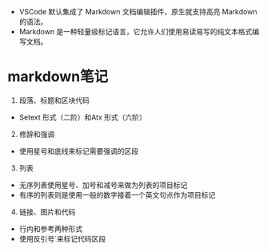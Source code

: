 - VSCode 默认集成了 Markdown 文档编辑插件，原生就支持高亮 Markdown 的语法。      
- Markdown 是一种轻量级标记语言，它允许人们使用易读易写的纯文本格式编写文档。    
# markdown笔记    
1. 段落、标题和区块代码         
* Setext 形式（二阶）和Atx 形式（六阶）        
2. 修辞和强调    
* 使用星号和底线来标记需要强调的区段    
3. 列表    
* 无序列表使用星号、加号和减号来做为列表的项目标记    
* 有序的列表则是使用一般的数字接着一个英文句点作为项目标记    
4. 链接、图片和代码    
* 行内和参考两种形式  
* 使用反引号`来标记代码区段  
